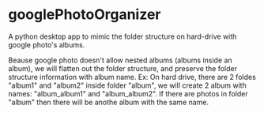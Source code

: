 # googlePhotoOrganizer
A python desktop app to mimic the folder structure on hard-drive with google photo's albums.

Beause google photo doesn't allow nested albums (albums inside an album), we will flatten out the folder structure, 
and preserve the folder structure information with album name.
Ex:
  On hard drive, there are 2 foldes "album1" and "album2" inside folder "album", we will create 2 album with names: 
  "album_album1" and "album_album2". If there are photos in folder "album" then there will be anothe album with the same name.
